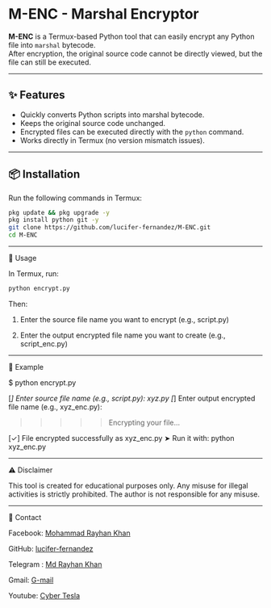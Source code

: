 # M-ENC - Marshal Encryptor

**M-ENC** is a Termux-based Python tool that can easily encrypt any Python file into `marshal` bytecode.  
After encryption, the original source code cannot be directly viewed, but the file can still be executed.

---

## ✨ Features
- Quickly converts Python scripts into marshal bytecode.
- Keeps the original source code unchanged.
- Encrypted files can be executed directly with the `python` command.
- Works directly in Termux (no version mismatch issues).

---

## 📦 Installation

Run the following commands in Termux:

```bash
pkg update && pkg upgrade -y
pkg install python git -y
git clone https://github.com/lucifer-fernandez/M-ENC.git
cd M-ENC
```

---

🚀 Usage

In Termux, run:
```bash
python encrypt.py
```
Then:

1. Enter the source file name you want to encrypt (e.g., script.py)


2. Enter the output encrypted file name you want to create (e.g., script_enc.py)




---

📌 Example

$ python encrypt.py

[*] Enter source file name (e.g., script.py): xyz.py
[*] Enter output encrypted file name (e.g., xyz_enc.py):

>>>>> Encrypting your file...

[✓] File encrypted successfully as xyz_enc.py
➤ Run it with: python xyz_enc.py


---

⚠️ Disclaimer

This tool is created for educational purposes only. Any misuse for illegal activities is strictly prohibited.
The author is not responsible for any misuse.


---

📧 Contact

Facebook: [Mohammad Rayhan Khan](https://www.facebook.com/azad.farabi.2024)

GitHub: [lucifer-fernandez](https://github.com/lucifer-fernandez)

Telegram : [Md Rayhan Khan](@rayhankhan4you)

Gmail: [G-mail](rayhankhan4u@gmail.com)

Youtube: [Cyber Tesla](https://youtube.com/@cyber_tesla?si=cNaVnhQ1YvGzKYj3)
